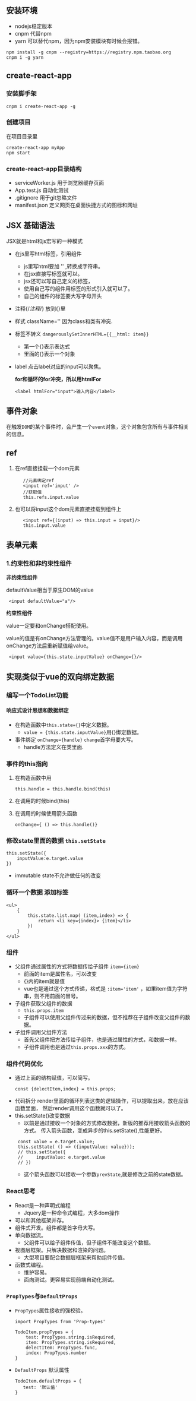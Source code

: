 
## 安装环境 
- nodejs稳定版本
- cnpm 代替npm
- yarn 可以替代npm，因为npm安装模块有时候会报错。
```
npm install -g cnpm --registry=https://registry.npm.taobao.org
cnpm i -g yarn
```
## create-react-app
### 安装脚手架
```
cnpm i create-react-app -g
```
### 创建项目
在项目目录里
```
create-react-app myApp
npm start 
```
### create-react-app目录结构
- serviceWorker.js 用于浏览器缓存页面
- App.test.js 自动化测试
- .gitignore 用于git忽略文件
- manifest.json 定义网页在桌面快捷方式的图标和网址

## JSX 基础语法

JSX就是html和js宏写的一种模式
- 在js里写html标签，引用组件
    - js里写html要加 '' ,转换成字符串。
    - 在jsx直接写标签就可以。
    - jsx还可以写自己定义的标签，
    - 使用自己写的组件用标签的形式引入就可以了。
    - 自己的组件的标签要大写字母开头    
- 注释{/*注释*/}  放到{}里
- 样式 className='' 因为class和类有冲突.
- 标签不转义 `dangerouslySetInnerHTML={{__html: item}}`
    - 第一个{}表示表达式
    - 里面的{}表示一个对象
- label 点击label对应的input可以聚焦。

    **for和循环的for冲突，所以用htmlFor**
    
    `<label htmlFor="input">输入内容</label>`    
    
##  事件对象
 在触发`DOM`的某个事件时，会产生一个`event`对象，这个对象包含所有与事件相关的信息。    
## ref
  1. 在ref直接挂载一个dom元素
  
            //元素绑定ref
            <input ref='input' />
            //获取值
            this.refs.input.value
    
  2. 也可以将input这个dom元素直接挂载到组件上
        
            <input ref={(input) => this.input = input}/>
            this.input.value
    
## 表单元素
 ### 1.约束性和非约束性组件
  **非约束性组件**
  
  defaultValue相当于原生DOM的value
     
     <input defaultValue="a"/>  
      
  **约束性组件** 
    
  value一定要和onChange搭配使用。
  
  value的值是有onChange方法管理的。value值不是用户输入内容，而是调用onChange方法后重新赋值给value。  
     
     <input value={this.state.inputValue} onChange={}/>   
     
 ## 实现类似于vue的双向绑定数据
### 编写一个TodoList功能    
#### 响应式设计思想和数据绑定
  - 在构造函数中`this.state={}`中定义数据。
    - `value = {this.state.inputValue}`用{}绑定数据。
  - 事件绑定  `onChange={handle}` `change`首字母要大写。
    - handle方法定义在类里面.
    
### 事件的this指向
      
 1. 在构造函数中用
    ```
    this.handle = this.handle.bind(this)
    ```
 
 2.  在调用的时候bind(this)   
 3. 在调用的时候使用箭头函数 
    ```
    onChange={ () => this.handle()} 
    ```      
 ### 修改state里面的数据 `this.setState`
    this.setState({
        inputValue:e.target.value
    })
  - immutable state不允许做任何的改变  
 ### 循环一个数据 添加标签
    <ul>
        {
            this.state.list.map( (item,index) => {
                return <li key={index}> {item}</li>
            })
        }
    </ul>   
 ###   组件
 - 父组件通过属性的方式将数据传给子组件
     `item={item}` 
     - 前面的item是属性名，可以改变
     - {}内的item就是值
     - vue也是通过这个方式传递，格式是 `:item='item'` ，如果item值为字符串，则不用前面的冒号。
 - 子组件获取父组件的数据
    - `this.props.item`    
    - 子组件可以使用父组件传过来的数据，但不推荐在子组件改变父组件的数据。
 - 子组件调用父组件方法
    - 首先父组件把方法传给子组件，也是通过属性的方式，和数据一样。 
    - 子组件调用也是通过`this.props.xxx`的方式。  
 ### 组件代码优化
 - 通过上面的结构赋值，可以简写。 
    ```
    const {delectItem,index} = this.props;
    ```
 - 代码拆分
    render里面的循环列表这类的逻辑操作，可以提取出来，放在应该函数里面，
    然后render调用这个函数就可以了。
 - this.setState()改变数据     
   - 以前是通过接收一个对象的方式修改数据，新版的推荐用接收箭头函数的方式。
   传入箭头函数，变成异步的this.setState(),性能更好。
   ```
    const value = e.target.value;
    this.setState( () => ({inputValue: value}));
    // this.setState({
    //     inputValue: e.target.value
    // })
   ```   
    - 这个箭头函数可以接收一个参数`prevState`,就是修改之前的state数据。
    
 ###   React思考
 - React是一种声明式编程
    - Jquery是一种命令式编程，大多dom操作
 - 可以和其他框架并存。
 - 组件式开发。组件都是首字母大写。
 - 单向数据流。   
   - 父组件可以给子组件传值，但子组件不能改变这个数据。
 - 视图层框架。只解决数据和渲染的问题。
   - 大型项目要配合数据层框架来帮助组件传值。
 - 函数式编程。
   - 维护容易。
   - 面向测试。更容易实现前端自动化测试。  
   
### `PropTypes`与`DefaultProps`  
-  `PropTypes`属性接收的强校验。
    ```
    import PropTypes from 'Prop-types'
    
    TodoItem.propTypes = {
        test: PropTypes.string.isRequired,
        item: PropTypes.string.isRequired,
        delectItem: PropTypes.func,
        index: PropTypes.number
    }
    ```
- `DefaultProps`  默认属性  
    ```
    TodoItem.defaultProps = {
       test: '默认值'
    }
    ``` 
      
    
      